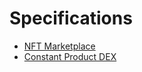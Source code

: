 # Specifications

- [NFT Marketplace](./static/nft-marketplace-spec.pdf)
- [Constant Product DEX](./static/constant-product-dex-spec.pdf)
